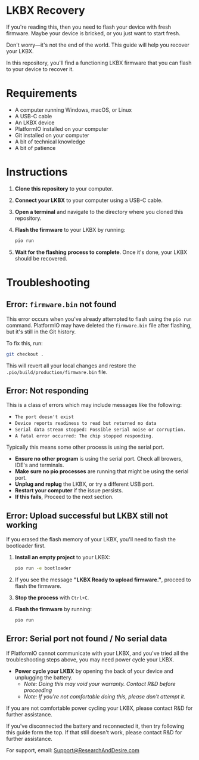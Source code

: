 # LKBX Recovery

If you're reading this, then you need to flash your device with fresh firmware. Maybe your device is bricked, or you just want to start fresh.

Don't worry—it's not the end of the world. This guide will help you recover your LKBX.

In this repository, you'll find a functioning LKBX firmware that you can flash to your device to recover it.

# Requirements

- A computer running Windows, macOS, or Linux
- A USB-C cable
- An LKBX device
- PlatformIO installed on your computer
- Git installed on your computer
- A bit of technical knowledge
- A bit of patience

# Instructions

1. **Clone this repository** to your computer.
2. **Connect your LKBX** to your computer using a USB-C cable.
3. **Open a terminal** and navigate to the directory where you cloned this repository.
4. **Flash the firmware** to your LKBX by running:

   ```bash
   pio run
   ```

5. **Wait for the flashing process to complete**. Once it's done, your LKBX should be recovered.

# Troubleshooting

## Error: `firmware.bin` not found

This error occurs when you've already attempted to flash using the `pio run` command. PlatformIO may have deleted the `firmware.bin` file after flashing, but it's still in the Git history.

To fix this, run:

```bash
git checkout .
```

This will revert all your local changes and restore the `.pio/build/production/firmware.bin` file.

## Error: Not responding
This is a class of errors which may include messages like the following:
- `The port doesn't exist`
- `Device reports readiness to read but returned no data`
- `Serial data stream stopped: Possible serial noise or corruption.`
- `A fatal error occurred: The chip stopped responding.`

Typically this means some other process is using the serial port.

- **Ensure no other program** is using the serial port. Check all browers, IDE's and terminals.
- **Make sure no pio processes** are running that might be using the serial port.
- **Unplug and replug** the LKBX, or try a different USB port.
- **Restart your computer** if the issue persists.
- **If this fails**, Proceed to the next section.

## Error: Upload successful but LKBX still not working

If you erased the flash memory of your LKBX, you'll need to flash the bootloader first.

1. **Install an empty project** to your LKBX:

   ```bash
   pio run -e bootloader
   ```

2. If you see the message **"LKBX Ready to upload firmware."**, proceed to flash the firmware.
3. **Stop the process** with `Ctrl+C`.
4. **Flash the firmware** by running:

   ```bash
   pio run
   ```

## Error: Serial port not found / No serial data

If PlatformIO cannot communicate with your LKBX, and you've tried all the troubleshooting steps above, you may need power cycle your LKBX.

- **Power cycle your LKBX** by opening the back of your device and unplugging the battery.
    - *Note: Doing this may void your warranty. Contact R&D before proceeding*
    - *Note: If you're not comfortable doing this, please don't attempt it.*

If you are not comfortable power cycling your LKBX, please contact R&D for further assistance.

If you've disconnected the battery and reconnected it, then try following this guide form the top.
If that still doesn't work, please contact R&D for further assistance.

For support, email: [Support@ResearchAndDesire.com](mailto:Support@ResearchAndDesire.com)
